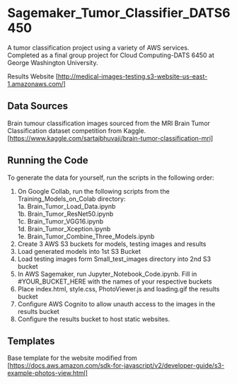 # Sagemaker_Tumor_Classifier_DATS6450
A tumor classification project using a variety of AWS services.   
Completed as a final group project for Cloud Computing-DATS 6450 at George Washington University.

Results Website [http://medical-images-testing.s3-website-us-east-1.amazonaws.com/]

## Data Sources

Brain tumour classification images sourced from the MRI Brain Tumor Classification dataset competition from Kaggle.
[https://www.kaggle.com/sartajbhuvaji/brain-tumor-classification-mri]

## Running the Code

To generate the data for yourself, run the scripts in the following order:  
1. On Google Collab, run the following scripts from the Training_Models_on_Colab directory:  
  1a. Brain_Tumor_Load_Data.ipynb  
  1b. Brain_Tumor_ResNet50.ipynb  
  1c. Brain_Tumor_VGG16.ipynb  
  1d. Brain_Tumor_Xception.ipynb  
  1e. Brain_Tumor_Combine_Three_Models.ipynb  
2. Create 3 AWS S3 buckets for models, testing images and results
3. Load generated models into 1st S3 Bucket
4. Load testing images form Small_test_images directory into 2nd S3 bucket
5. In AWS Sagemaker, run Jupyter_Notebook_Code.ipynb. Fill in #YOUR_BUCKET_HERE with the names of your respective buckets
6. Place index.html, style.css, PhotoViewer.js and loading.gif the results bucket
7. Configure AWS Cognito to allow unauth access to the images in the results bucket
8. Configure the results bucket to host static websites.

## Templates

Base template for the website modified from [https://docs.aws.amazon.com/sdk-for-javascript/v2/developer-guide/s3-example-photos-view.html]
